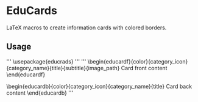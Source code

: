 # EduCards

LaTeX macros to create information cards with colored borders.

## Usage
'''
\usepackage{educrads}
'''
'''
\begin{educardf}{color}{category_icon}{category_name}{title}{subtitle}{image_path}
Card front content
\end{educardf}

\begin{educardb}{color}{category_icon}{category_name}{title}
Card back content
\end{educardb}
'''